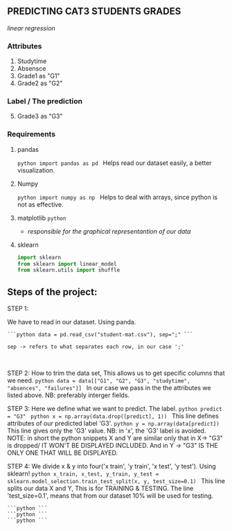 ## PREDICTING CAT3 STUDENTS GRADES
*linear regression*

###  Attributes
1. Studytime
2. Absensce
3. Grade1 as "G1"
4. Grade2 as "G2"

###  Label / The prediction
5. Grade3 as "G3"

### Requirements
1. pandas
   
    ```python import pandas as pd ```
    Helps read our dataset easily, a better visualization.

2. Numpy
   
    ```python import numpy as np ```
    Helps to deal with arrays, since python is not as effective.

3. matplotlib
    ```python ```
    - *responsible for the graphical representantion of our data*

4. sklearn
   
    ```python 
    import sklearn 
    from sklearn import linear_model
    from sklearn.utils import shuffle 
    ```
    

   
    <!-- ```python import sklearn ```
    ```python from sklearn import linear_model ```
    ```python from sklearn.utils import shuffle ``` -->


## Steps of the project:

STEP 1:

We have to read in our dataset. Using panda.

    ```python data = pd.read_csv("student-mat.csv"), sep=";" ```

    sep -> refers to what separates each row, in our case ';'
<br>

STEP 2:
How to trim the data set, This allows us to get specific columns that we need.
```python data = data[["G1", "G2", "G3", "studytime", "absences", "failures"]] ```
In our case we pass in the the attributes we listed above.
NB: preferably interger fields.
<br>

STEP 3: 
Here we define what we want to predict. The label.
```python predict = "G3" ```
```python x = np.array(data.drop([predict], 1)) ```
This line defines attributes of our predicted label 'G3'.
```python y = np.array(data[predict]) ```
This line gives only the 'G3' value.
NB: in 'x', the 'G3' label is avoided.
NOTE: in short the python snippets X and Y are similar only that in X-> "G3" is dropped/ IT WON'T BE DISPLAYED INCLUDED.
And in Y -> "G3" IS THE ONLY ONE THAT WILL BE DISPLAYED.
<br>

STEP 4:
We divide x & y into four('x train', 'y train', 'x test', 'y test'). Using sklearn!
```python x_train, x_test, y_train, y_test = sklearn.model_selection.train_test_split(x, y, test_size=0.1) ```
This line splits our data X and Y, This is for TRAINING & TESTING.
The line 'test_size=0.1', means that from our dataset 10% will be used for testing.

    ```python ```
    ```python ```
    ```python ```



